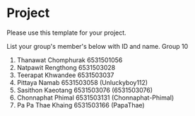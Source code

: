 Project
=============
Please use this template for your project.

List your group's member's below with ID and name.
            Group 10
1. Thanawat Chomphurak 6531501056
2. Natpawit Rengthong 6531503028   
3. Teerapat Khwandee 6531503037  
4. Pittaya Namab 6531503058 (Unluckyboy112)
5. Sasithon Kaeotang 6531503076 (6531503076)
6. Chonnaphat Phimal 6531503131 (Chonnaphat-Phimal)
7. Pa Pa Thae Khaing 6531503166 (PapaThae)
